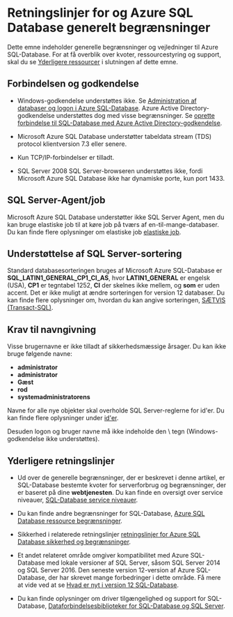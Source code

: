 <properties
   pageTitle="Retningslinjer for og Azure SQL Database generelt begrænsninger"
   description="Denne side beskrives nogle generelle begrænsninger til Azure SQL-Database samt områder af interoperabilitet og support."
   services="sql-database"
   documentationCenter="na"
   authors="CarlRabeler"
   manager="jhubbard"
   editor="monicar" />
<tags
   ms.service="sql-database"
   ms.devlang="na"
   ms.topic="article"
   ms.tgt_pltfrm="na"
   ms.workload="data-management"
   ms.date="09/06/2016"
   ms.author="carlrab" />

# <a name="azure-sql-database-general-limitations-and-guidelines"></a>Retningslinjer for og Azure SQL Database generelt begrænsninger

Dette emne indeholder generelle begrænsninger og vejledninger til Azure SQL-Database. For at få overblik over kvoter, ressourcestyring og support, skal du se [Yderligere ressourcer](#additional-guidelines) i slutningen af dette emne.

## <a name="connectivity-and-authentication"></a>Forbindelsen og godkendelse

  - Windows-godkendelse understøttes ikke. Se [Administration af databaser og logon i Azure SQL-Database](sql-database-manage-logins.md). Azure Active Directory-godkendelse understøttes dog med visse begrænsninger. Se [oprette forbindelse til SQL-Database med Azure Active Directory-godkendelse](sql-database-aad-authentication.md).

  - Microsoft Azure SQL Database understøtter tabeldata stream (TDS) protocol klientversion 7.3 eller senere.

  - Kun TCP/IP-forbindelser er tilladt.

  - SQL Server 2008 SQL Server-browseren understøttes ikke, fordi Microsoft Azure SQL Database ikke har dynamiske porte, kun port 1433.

## <a name="sql-server-agentjobs"></a>SQL Server-Agent/job

Microsoft Azure SQL Database understøtter ikke SQL Server Agent, men du kan bruge elastiske job til at køre job på tværs af en-til-mange-databaser. Du kan finde flere oplysninger om elastiske job [elastiske job](sql-database-elastic-jobs-overview.md).

## <a name="sql-server-collation-support"></a>Understøttelse af SQL Server-sortering

Standard databasesorteringen bruges af Microsoft Azure SQL-Database er **SQL_LATIN1_GENERAL_CP1_CI_AS**, hvor **LATIN1_GENERAL** er engelsk (USA), **CP1** er tegntabel 1252, **CI** der skelnes ikke mellem, og **som** er uden accent. Det er ikke muligt at ændre sorteringen for version 12 databaser. Du kan finde flere oplysninger om, hvordan du kan angive sorteringen, [SÆTVIS (Transact-SQL)](https://msdn.microsoft.com/library/ms184391.aspx).

## <a name="naming-requirements"></a>Krav til navngivning

Visse brugernavne er ikke tilladt af sikkerhedsmæssige årsager. Du kan ikke bruge følgende navne:

 - **administrator**
 - **administrator**
 - **Gæst**
 - **rod**
 - **systemadministratorens**

Navne for alle nye objekter skal overholde SQL Server-reglerne for id'er. Du kan finde flere oplysninger under [id'er](https://msdn.microsoft.com/library/ms175874.aspx).

Desuden logon og bruger navne må ikke indeholde den \ tegn (Windows-godkendelse ikke understøttes).

## <a name="additional-guidelines"></a>Yderligere retningslinjer

- Ud over de generelle begrænsninger, der er beskrevet i denne artikel, er SQL-Database bestemte kvoter for serverforbrug og begrænsninger, der er baseret på dine **webtjenesten**. Du kan finde en oversigt over service niveauer, [SQL-Database service niveauer](sql-database-service-tiers.md).

- Du kan finde andre begrænsninger for SQL-Database, [Azure SQL Database ressource begrænsninger](sql-database-resource-limits.md).

- Sikkerhed i relaterede retningslinjer [retningslinjer for Azure SQL Database sikkerhed og begrænsninger](sql-database-security-guidelines.md).

- Et andet relateret område omgiver kompatibilitet med Azure SQL-Database med lokale versioner af SQL Server, såsom SQL Server 2014 og SQL Server 2016. Den seneste version 12-version af Azure SQL-Database, der har skrevet mange forbedringer i dette område. Få mere at vide ved at se [Hvad er nyt i version 12 SQL-Database](sql-database-v12-whats-new.md).

- Du kan finde oplysninger om driver tilgængelighed og support for SQL-Database, [Dataforbindelsesbiblioteker for SQL-Database og SQL Server](sql-database-libraries.md).
